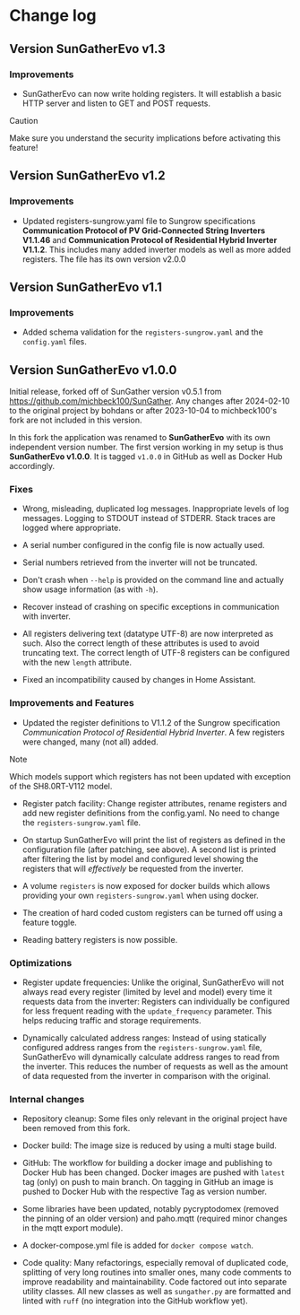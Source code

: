 # Change log


## Version SunGatherEvo  v1.3

### Improvements

* SunGatherEvo can now write holding registers. It will establish a basic HTTP
  server and listen to GET and POST requests.

> [!CAUTION]
> Make sure you understand the security implications before activating this
> feature!


## Version SunGatherEvo v1.2

### Improvements

* Updated registers-sungrow.yaml file to Sungrow specifications **Communication
  Protocol of PV Grid-Connected String Inverters V1.1.46** and **Communication
Protocol of Residential Hybrid Inverter V1.1.2**. This includes many added
inverter models as well as more added registers. The file has its own version
v2.0.0


## Version SunGatherEvo v1.1

### Improvements

* Added schema validation for the `registers-sungrow.yaml` and the
  `config.yaml` files.


## Version SunGatherEvo v1.0.0

Initial release, forked off of SunGather version v0.5.1 from
https://github.com/michbeck100/SunGather. Any changes after 2024-02-10 to the
original project by bohdans or after 2023-10-04 to michbeck100's fork are not
included in this version.

In this fork the application was renamed to **SunGatherEvo** with its own
independent version number. The first version working in my setup is thus
**SunGatherEvo v1.0.0**. It is tagged `v1.0.0` in GitHub as well as Docker Hub
accordingly.

### Fixes

* Wrong, misleading, duplicated log messages. Inappropriate levels of log
  messages. Logging to STDOUT instead of STDERR. Stack traces are logged where
appropriate.

* A serial number configured in the config file is now actually used.

* Serial numbers retrieved from the inverter will not be truncated.

* Don't crash when `--help` is provided on the command line and actually show
  usage information (as with `-h`).

* Recover instead of crashing on specific exceptions in communication with
  inverter.

* All registers delivering text (datatype UTF-8) are now interpreted as such.
  Also the correct length of these attributes is used to avoid truncating text.
The correct length of UTF-8 registers can be configured with the new `length`
attribute.

* Fixed an incompatibility caused by changes in Home Assistant.

### Improvements and Features

* Updated the register definitions to V1.1.2 of the Sungrow specification
_Communication Protocol of Residential Hybrid Inverter_. A few registers were
changed, many (not all) added.

> [!NOTE]
> Which models support which registers has not been updated with exception
of the SH8.0RT-V112 model.

* Register patch facility: Change register attributes, rename
registers and add new register definitions from the config.yaml. No need to
change the `registers-sungrow.yaml` file.

* On startup SunGatherEvo will print the list of registers as defined in the
  configuration file (after patching, see above). A second list is printed
after filtering the list by model and configured level showing the registers
that will _effectively_ be requested from the inverter.

* A volume `registers` is now exposed for docker builds which allows providing
  your own `registers-sungrow.yaml` when using docker.

* The creation of hard coded custom registers can be turned off using a feature
toggle.

* Reading battery registers is now possible.


### Optimizations

* Register update frequencies: Unlike the original, SunGatherEvo will not
  always read every register (limited by level and model) every time it
requests data from the inverter: Registers can individually be configured for
less frequent reading with the `update_frequency` parameter. This helps
reducing traffic and storage requirements.

* Dynamically calculated address ranges: Instead of using statically configured
  address ranges from the `registers-sungrow.yaml` file, SunGatherEvo will
dynamically calculate address ranges to read from the inverter. This reduces
the number of requests as well as the amount of data requested from the
inverter in comparison with the original.

### Internal changes

* Repository cleanup: Some files only relevant in the original project have been
removed from this fork.

* Docker build: The image size is reduced by using a multi stage build.

* GitHub: The workflow for building a docker image and publishing to Docker Hub
has been changed. Docker images are pushed with `latest` tag (only) on push to
main branch. On tagging in GitHub an image is pushed to Docker Hub with the
respective Tag as version number.

* Some libraries have been updated, notably pycryptodomex (removed the pinning
  of an older version) and paho.mqtt (required minor changes in the mqtt export
module).

* A docker-compose.yml file is added for `docker compose watch`.

* Code quality: Many refactorings, especially removal of duplicated code,
  splitting of very long routines into smaller ones, many code comments to
improve readability and maintainability. Code factored out into separate
utility classes. All new classes as well as `sungather.py` are formatted and
linted with `ruff` (no integration into the GitHub workflow yet).

